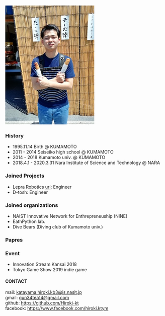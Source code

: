 ![image-title-here](./image/intro_photo.JPG)

### History
- 1995.11.14 Birth @ KUMAMOTO
- 2011 - 2014 Seiseiko high school @ KUMAMOTO
- 2014 - 2018 Kumamoto univ. @ KUMAMOTO
- 2018.4.1 - 2020.3.31	Nara Institute of Science and Technology @ NARA

### Joined Projects
- Lepra Robotics [url](https://www.lepra-robotics.com/): Engineer
- D-tosh: Engineer

### Joined organizations
- NAIST Innovative Network for Enthrepreneuship (NINE)
- EathPython lab.
- Dive Bears (Diving club of Kumamoto univ.)

### Papres

### Event
- Innovation Stream Kansai 2018
- Tokyo Game Show 2019 indie game

#### CONTACT
mail: katayama.hiroki.kb3@is.nasit.jp  
gmail: gun34tea14@gmail.com  
github: https://github.com/Hiroki-kt  
facebook: https://www.facebook.com/hiroki.ktym
